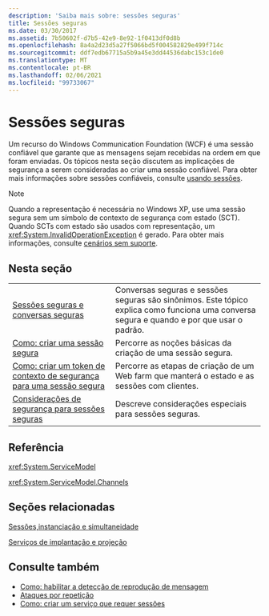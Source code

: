 ```yaml
---
description: 'Saiba mais sobre: sessões seguras'
title: Sessões seguras
ms.date: 03/30/2017
ms.assetid: 7b50602f-d7b5-42e9-8e92-1f0413df0d8b
ms.openlocfilehash: 8a4a2d23d5a27f5066bd5f004582829e499f714c
ms.sourcegitcommit: ddf7edb67715a5b9a45e3dd44536dabc153c1de0
ms.translationtype: MT
ms.contentlocale: pt-BR
ms.lasthandoff: 02/06/2021
ms.locfileid: "99733067"
---
```

# <a name="secure-sessions"></a>Sessões seguras

Um recurso do Windows Communication Foundation (WCF) é uma sessão confiável que garante que as mensagens sejam recebidas na ordem em que foram enviadas. Os tópicos nesta seção discutem as implicações de segurança a serem consideradas ao criar uma sessão confiável. Para obter mais informações sobre sessões confiáveis, consulte [usando sessões](../using-sessions.md).  
  
> [!NOTE]
> Quando a representação é necessária no Windows XP, use uma sessão segura sem um símbolo de contexto de segurança com estado (SCT). Quando SCTs com estado são usados com representação, um <xref:System.InvalidOperationException> é gerado. Para obter mais informações, consulte [cenários sem suporte](unsupported-scenarios.md).  
  
## <a name="in-this-section"></a>Nesta seção  
  
|||  
|-|-|  
|[Sessões seguras e conversas seguras](secure-conversations-and-secure-sessions.md)|Conversas seguras e sessões seguras são sinônimos. Este tópico explica como funciona uma conversa segura e quando e por que usar o padrão.|  
|[Como: criar uma sessão segura](how-to-create-a-secure-session.md)|Percorre as noções básicas da criação de uma sessão segura.|  
|[Como: criar um token de contexto de segurança para uma sessão segura](how-to-create-a-security-context-token-for-a-secure-session.md)|Percorre as etapas de criação de um Web farm que manterá o estado e as sessões com clientes.|  
|[Considerações de segurança para sessões seguras](security-considerations-for-secure-sessions.md)|Descreve considerações especiais para sessões seguras.|  
  
## <a name="reference"></a>Referência  

 <xref:System.ServiceModel>  
  
 <xref:System.ServiceModel.Channels>  
  
## <a name="related-sections"></a>Seções relacionadas  

 [Sessões,instanciação e simultaneidade](sessions-instancing-and-concurrency.md)  
  
 [Serviços de implantação e projeção](../designing-and-implementing-services.md)  
  
## <a name="see-also"></a>Consulte também

- [Como: habilitar a detecção de reprodução de mensagem](how-to-enable-message-replay-detection.md)
- [Ataques por repetição](replay-attacks.md)
- [Como: criar um serviço que requer sessões](how-to-create-a-service-that-requires-sessions.md)
